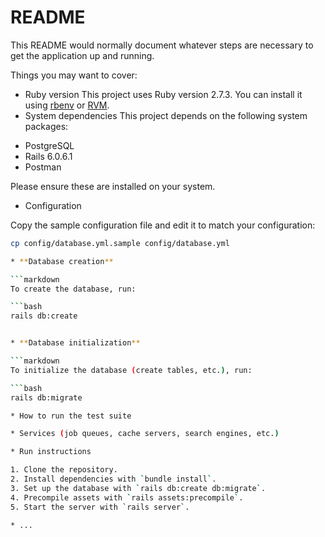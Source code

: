 # README

This README would normally document whatever steps are necessary to get the
application up and running.

Things you may want to cover:

* Ruby version 
This project uses Ruby version 2.7.3. You can install it using [rbenv](https://github.com/rbenv/rbenv) or [RVM](https://rvm.io/).
* System dependencies
This project depends on the following system packages:

- PostgreSQL
- Rails 6.0.6.1
- Postman

Please ensure these are installed on your system.

* Configuration

Copy the sample configuration file and edit it to match your configuration:

```bash
cp config/database.yml.sample config/database.yml

* **Database creation**

```markdown
To create the database, run:

```bash
rails db:create


* **Database initialization**

```markdown
To initialize the database (create tables, etc.), run:

```bash
rails db:migrate

* How to run the test suite

* Services (job queues, cache servers, search engines, etc.)

* Run instructions

1. Clone the repository.
2. Install dependencies with `bundle install`.
3. Set up the database with `rails db:create db:migrate`.
4. Precompile assets with `rails assets:precompile`.
5. Start the server with `rails server`.

* ...
